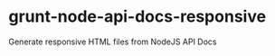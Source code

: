 grunt-node-api-docs-responsive
==============================

Generate responsive HTML files from NodeJS API Docs
